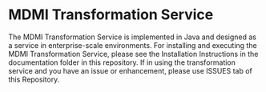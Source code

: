 # MDMI Transformation Service 
The MDMI Transformation Service is implemented in Java and designed as a service in enterprise-scale environments.  For installing and executing the MDMI Transformation Service, please see the Installation Instructions in the documentation folder in this repository. If in using the transformation service and you have an issue or enhancement, please use ISSUES tab of this Repository.
